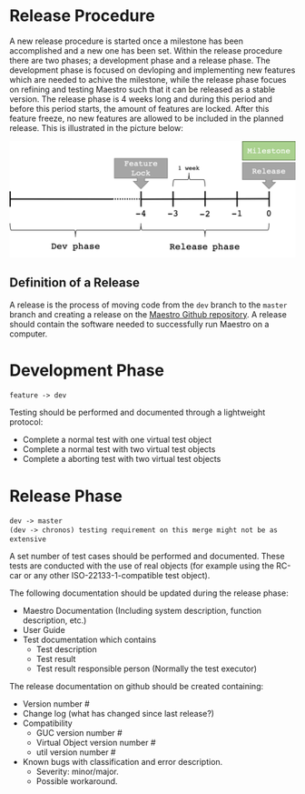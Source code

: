 #  Release Procedure

A new release procedure is started once a milestone has been accomplished and a new one has been set. Within the release procedure there are two phases; a development phase and a release phase. The development phase is focused on devloping and implementing new features which are needed to achive the milestone, while the release phase focues on refining and testing Maestro such that it can be released as a stable version. The release phase is 4 weeks long and during this period and before this period starts, the amount of features are locked. After this feature freeze, no new features are allowed to be included in the planned release. This is illustrated in the picture below:

![A timeline for the release of a software update](timeline_procedure.png)

## Definition of a Release

A release is the process of moving code from the `dev` branch to the `master` branch and creating a release on the [Maestro Github repository](https://github.com/RI-SE/Maestro/releases). A release should contain the software needed to successfully run Maestro on a computer.

# Development Phase

```
feature -> dev
```
Testing should be performed and documented through a lightweight protocol:
* Complete a normal test with one virtual test object
* Complete a normal test with two virtual test objects
* Complete a aborting test with two virtual test objects


# Release Phase
```
dev -> master
(dev -> chronos) testing requirement on this merge might not be as extensive
```
A set number of test cases should be performed and documented. These tests are conducted with the use of real objects (for example using the RC-car or any other ISO-22133-1-compatible test object).

The following documentation should be updated during the release phase:
* Maestro Documentation (Including system description, function description, etc.)
* User Guide
* Test documentation which contains
    - Test description
    - Test result
    - Test result responsible person (Normally the test executor)

The release documentation on github should be created containing:
* Version number #
* Change log (what has changed since last release?)
* Compatibility
  - GUC version number #
  - Virtual Object version number #
  - util version number #
* Known bugs with classification and error description.
    - Severity: minor/major.
    - Possible workaround.

